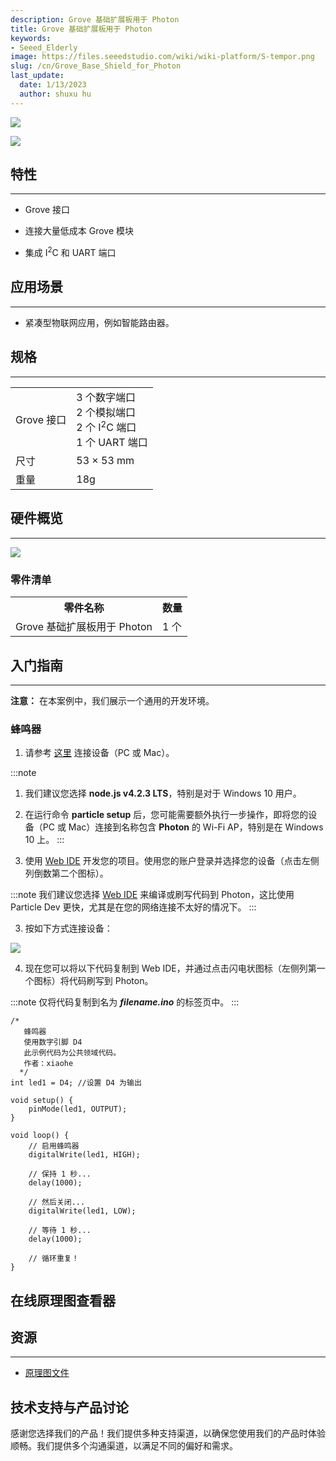 ```yaml
---
description: Grove 基础扩展板用于 Photon
title: Grove 基础扩展板用于 Photon
keywords:
- Seeed_Elderly
image: https://files.seeedstudio.com/wiki/wiki-platform/S-tempor.png
slug: /cn/Grove_Base_Shield_for_Photon
last_update:
  date: 1/13/2023
  author: shuxu hu
---
```

![](https://files.seeedstudio.com/wiki/Grove_Base_Shield_for_Photon/img/Grove_Base_Shield_for_Photon_product_view_1200_s.jpg)

<!-- **Grove 基础扩展板用于 Photon** 是一款扩展板，它集成了 [Grove](/cn/Grove_System) 接口，您可以使用丰富且经济实惠的 Grove 功能模块构建更强大、更智能的应用程序。它拥有三个数字端口、两个模拟端口、两个 I<sup>2</sup>C 端口和一个 UART 端口。这是一种即插即用的扩展板，可以显著加速您的原型开发过程。 -->

[![](https://files.seeedstudio.com/wiki/Seeed-WiKi/docs/images/300px-Get_One_Now_Banner-ragular.png)](https://www.seeedstudio.com/Particle-Photon-Base-Shield-p-2598.html?cPath=98_106_57)

## 特性
---
*   Grove 接口

*   连接大量低成本 Grove 模块

*   集成 I<sup>2</sup>C 和 UART 端口

## 应用场景
---
*   紧凑型物联网应用，例如智能路由器。

## 规格
---
<table>
<tr>
<td>Grove 接口</td>
<td>3 个数字端口<br/>2 个模拟端口<br/>2 个 I<sup>2</sup>C 端口<br/>1 个 UART 端口</td>
</tr>
<tr>
<td>尺寸</td>
<td>53 × 53 mm</td>
</tr>
<tr>
<td>重量</td>
<td>18g</td>
</tr>
</table>

## 硬件概览
---
![](https://files.seeedstudio.com/wiki/Grove_Base_Shield_for_Photon/img/Grove_Base_Shield_for_Photon_component_diagram_annotated_1200_s.jpg)

### **零件清单**

<table>
<tr>
<th>零件名称</th>
<th>数量</th>
</tr>
<tr>
<td>Grove 基础扩展板用于 Photon</td>
<td>1 个</td>
</tr>
</table>

## 入门指南
---
**注意：** 在本案例中，我们展示一个通用的开发环境。

<!-- ### 所需材料

*   [Particle Photon](https://www.seeedstudio.com/depot/Particle-Photon-p-2527.html) × 1

*   USB 数据线（A 型到 micro B 型） × 1
*   一台 PC 或 Mac

*   Grove 基础扩展板用于 Photon × 1

*   [Grove - 蜂鸣器](https://www.seeedstudio.com/depot/Grove-Buzzer-p-768.html?cPath=38) × 1 -->

### 蜂鸣器

1. 请参考 [这里](https://docs.particle.io/guide/getting-started/connect/core/) 连接设备（PC 或 Mac）。

:::note
1. 我们建议您选择 **node.js v4.2.3 LTS**，特别是对于 Windows 10 用户。
2. 在运行命令 **particle setup** 后，您可能需要额外执行一步操作，即将您的设备（PC 或 Mac）连接到名称包含 **Photon** 的 Wi-Fi AP，特别是在 Windows 10 上。
:::

2. 使用 [Web IDE](https://build.particle.io/) 开发您的项目。使用您的账户登录并选择您的设备（点击左侧列倒数第二个图标）。

:::note
我们建议您选择 [Web IDE](https://build.particle.io/) 来编译或刷写代码到 Photon，这比使用 Particle Dev 更快，尤其是在您的网络连接不太好的情况下。
:::

3. 按如下方式连接设备：

![](https://files.seeedstudio.com/wiki/Grove_Base_Shield_for_Photon/img/Grove_Base_Shield_for_Photon_demo_conneciton_1200_S.jpg)

4. 现在您可以将以下代码复制到 Web IDE，并通过点击闪电状图标（左侧列第一个图标）将代码刷写到 Photon。

:::note
仅将代码复制到名为 _**filename.ino**_ 的标签页中。
:::

```
/*
   蜂鸣器
   使用数字引脚 D4
   此示例代码为公共领域代码。
   作者：xiaohe
  */
int led1 = D4; //设置 D4 为输出

void setup() {
    pinMode(led1, OUTPUT);
}

void loop() {
    // 启用蜂鸣器
    digitalWrite(led1, HIGH);

    // 保持 1 秒...
    delay(1000);

    // 然后关闭...
    digitalWrite(led1, LOW);

    // 等待 1 秒...
    delay(1000);

    // 循环重复！
}
```

## 在线原理图查看器

<div className="altium-ecad-viewer" data-project-src="https://files.seeedstudio.com/wiki/Grove_Base_Shield_for_Photon/res/Schematic_files_for_Grove_Base_Shield_for_Photon.zip" style={{borderRadius: '0px 0px 4px 4px', height: 500, borderStyle: 'solid', borderWidth: 1, borderColor: 'rgb(241, 241, 241)', overflow: 'hidden', maxWidth: 1280, maxHeight: 700, boxSizing: 'border-box'}}>
</div>

## 资源
---
*   [原理图文件](https://files.seeedstudio.com/wiki/Grove_Base_Shield_for_Photon/res/Schematic_files_for_Grove_Base_Shield_for_Photon.zip)

<!-- *   [Grove_System](/cn/Grove_System) -->

## 技术支持与产品讨论

感谢您选择我们的产品！我们提供多种支持渠道，以确保您使用我们的产品时体验顺畅。我们提供多个沟通渠道，以满足不同的偏好和需求。

<div class="button_tech_support_container">
<a href="https://forum.seeedstudio.com/" class="button_forum"></a> 
<a href="https://www.seeedstudio.com/contacts" class="button_email"></a>
</div>

<div class="button_tech_support_container">
<a href="https://discord.gg/eWkprNDMU7" class="button_discord"></a> 
<a href="https://github.com/Seeed-Studio/wiki-documents/discussions/69" class="button_discussion"></a>
</div>